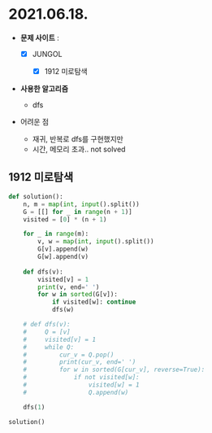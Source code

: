 # 2021.06.18.

- **문제 사이트** : 
  - [x] JUNGOL
    - [x] 1912 미로탐색


- **사용한 알고리즘**
  - dfs
- 어려운 점

  - 재귀, 반복로 dfs를 구현했지만
  - 시간, 메모리 초과.. not solved

## 1912 미로탐색

```python
def solution():
    n, m = map(int, input().split())
    G = [[] for _ in range(n + 1)]
    visited = [0] * (n + 1)

    for _ in range(m):
        v, w = map(int, input().split())
        G[v].append(w)
        G[w].append(v)
    
    def dfs(v):
        visited[v] = 1
        print(v, end=' ')
        for w in sorted(G[v]):
            if visited[w]: continue
            dfs(w)

    # def dfs(v):
    #     Q = [v]
    #     visited[v] = 1
    #     while Q:
    #         cur_v = Q.pop()
    #         print(cur_v, end=' ')
    #         for w in sorted(G[cur_v], reverse=True):
    #             if not visited[w]:
    #                 visited[w] = 1
    #                 Q.append(w)

    dfs(1)

solution()

```



